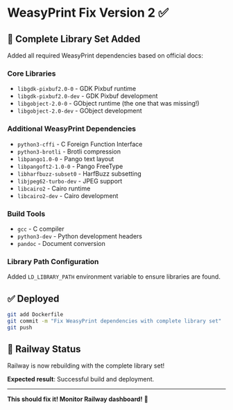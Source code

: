 # WeasyPrint Fix Version 2 ✅

## 🔧 Complete Library Set Added

Added all required WeasyPrint dependencies based on official docs:

### Core Libraries
- `libgdk-pixbuf2.0-0` - GDK Pixbuf runtime
- `libgdk-pixbuf2.0-dev` - GDK Pixbuf development
- `libgobject-2.0-0` - GObject runtime (the one that was missing!)
- `libgobject-2.0-dev` - GObject development

### Additional WeasyPrint Dependencies
- `python3-cffi` - C Foreign Function Interface
- `python3-brotli` - Brotli compression
- `libpango1.0-0` - Pango text layout
- `libpangoft2-1.0-0` - Pango FreeType
- `libharfbuzz-subset0` - HarfBuzz subsetting
- `libjpeg62-turbo-dev` - JPEG support
- `libcairo2` - Cairo runtime
- `libcairo2-dev` - Cairo development

### Build Tools
- `gcc` - C compiler
- `python3-dev` - Python development headers
- `pandoc` - Document conversion

### Library Path Configuration
Added `LD_LIBRARY_PATH` environment variable to ensure libraries are found.

## ✅ Deployed

```bash
git add Dockerfile
git commit -m "Fix WeasyPrint dependencies with complete library set"
git push
```

## 🔄 Railway Status

Railway is now rebuilding with the complete library set!

**Expected result**: Successful build and deployment.

---

**This should fix it! Monitor Railway dashboard!** 🚀

